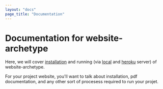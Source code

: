 ```yaml
---
layout: "docs"
page_title: "Documentation"
---
```


# Documentation for website-archetype

Here, we will cover [installation](/docs/installation.html) and running (via [local](/docs/running_local_server.html) and [heroku](/docs/pushing_to_heroku.html) server) of website-archetype.

For your project website, you'll want to talk about installation, pdf documentation, and any other sort of procesess required to run your projet.

